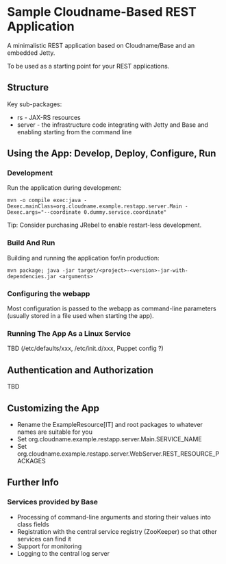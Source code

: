 Sample Cloudname-Based REST Application
=======================================

A minimalistic REST application based on Cloudname/Base and an embedded Jetty.

To be used as a starting point for your REST applications.

Structure
---------

Key sub-packages:

* rs - JAX-RS resources
* server - the infrastructure code integrating with Jetty and Base and enabling starting from the command line


Using the App: Develop, Deploy, Configure, Run
-----------------------------------------------

### Development

Run the application during development:

    mvn -o compile exec:java -Dexec.mainClass=org.cloudname.example.restapp.server.Main -Dexec.args="--coordinate 0.dummy.service.coordinate"

Tip: Consider purchasing JRebel to enable restart-less development.

### Build And Run

Building and running the application for/in production:

    mvn package; java -jar target/<project>-<version>-jar-with-dependencies.jar <arguments>

### Configuring the webapp

Most configuration is passed to the webapp as command-line parameters
(usually stored in a file used when starting the app).

### Running The App As a Linux Service

TBD (/etc/defaults/xxx, /etc/init.d/xxx, Puppet config ?)

Authentication and Authorization
--------------------------------

TBD

Customizing the App
-------------------

* Rename the ExampleResource[IT] and root packages to whatever names are suitable for you
* Set org.cloudname.example.restapp.server.Main.SERVICE_NAME
* Set org.cloudname.example.restapp.server.WebServer.REST_RESOURCE_PACKAGES

Further Info
------------

### Services provided by Base

* Processing of command-line arguments and storing their values into class fields
* Registration with the central service registry (ZooKeeper) so that other services can find it
* Support for monitoring
* Logging to the central log server
